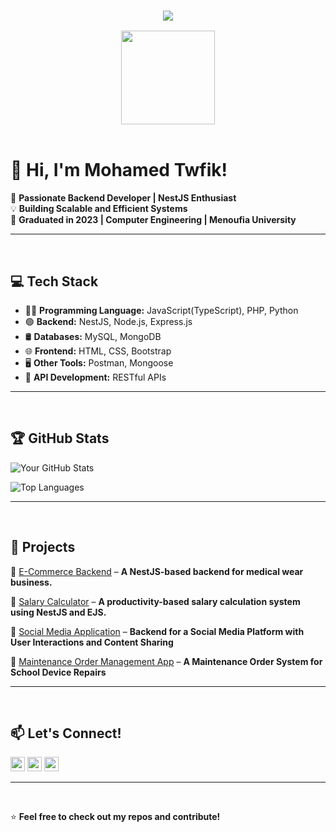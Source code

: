 <h3 align="center">
  <img src="https://readme-typing-svg.herokuapp.com/?lines=This+is+Mohamed+Twfik;Nice+to+meet+you+%F0%9F%91%8B&center=true&size=30">
</h3>

<div align="center">
  <img height="150" src="https://media.giphy.com/media/M9gbBd9nbDrOTu1Mqx/giphy.gif"  />
</div>
<br>

# 👋 Hi, I'm Mohamed Twfik!

🚀 **Passionate Backend Developer | NestJS Enthusiast**  
💡 **Building Scalable and Efficient Systems**  
📍 **Graduated in 2023 | Computer Engineering | Menoufia University**  

---
<br>

## 💻 **Tech Stack**
- 👨‍💻 **Programming Language:** JavaScript(TypeScript), PHP, Python
- 🟢 **Backend:** NestJS, Node.js, Express.js
- 🛢️ **Databases:** MySQL, MongoDB  
- 🌐 **Frontend:** HTML, CSS, Bootstrap  
- 🖥️ **Other Tools:** Postman, Mongoose  
- 🔐 **API Development:** RESTful APIs  

---
<br>

## 🏆 **GitHub Stats**
![Your GitHub Stats](https://github-readme-stats.vercel.app/api?username=Mohamed-Twfik&show_icons=true&theme=radical)  

![Top Languages](https://github-readme-stats.vercel.app/api/top-langs/?username=Mohamed-Twfik&layout=compact&theme=radical)  

---
<br>

## 🚀 **Projects**
🔹 [E-Commerce Backend](https://github.com/Senior-Medical/E-Commerce-App) – **A NestJS-based backend for medical wear business.**

🔹 [Salary Calculator](https://github.com/Mohamed-Twfik/Senior_Management_APP) – **A productivity-based salary calculation system using NestJS and EJS.**

🔹 [Social Media Application](https://github.com/Mohamed-Twfik/Sociopedia) – **Backend for a Social Media Platform with User Interactions and Content Sharing**

🔹 [Maintenance Order Management App](https://github.com/MaintenanceSchool/Maintenancev1) – **A Maintenance Order System for School Device Repairs**
<br>

---
<br>

## 📫 **Let's Connect!**
  <a href="https://www.linkedin.com/in/mohamed-twfik-bb6691216/"><img src="https://img.shields.io/badge/linkedin-%230077B5.svg?&style=flat&logo=linkedin&logoColor=white" height=23></a>
  <a href="mailto:mohamedtwfik910@gmail.com"><img src="https://img.shields.io/badge/Gmail-D14836?style=flat&logo=gmail&logoColor=white" height=23></a>
  <a href="http://wa.me//201143649608"><img src="https://img.shields.io/badge/WhatsApp-25D366?style=flat&logo=whatsapp&logoColor=white" height=23></a>
<br>

---
<br>

⭐ **Feel free to check out my repos and contribute!**  
